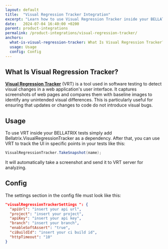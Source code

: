 ```yaml
---
layout: default
title:  "Visual Regression Tracker Integration"
excerpt: "Learn how to use Visual Regression Tracker inside your BELLATRIX tests"
date:   2024-07-04 16:40:00 +0200
parent: product-integrations
permalink: /product-integrations/visual-regression-tracker/
anchors:
  what-is-visual-regression-tracker: What Is Visual Regression Tracker?
  usage: Usage
  config: Config
---
```

What Is Visual Regression Tracker?
------------------
**[Visual Regression Tracker](https://github.com/Visual-Regression-Tracker/Visual-Regression-Tracker)** (VRT) is a tool used in software testing to detect visual changes in a web application's user interface. It captures screenshots of web pages and compares them with baseline images to identify any unintended visual differences. This is particularly useful for ensuring that updates or changes to code do not introduce visual bugs.

Usage
------------------
To use VRT inside your BELLATRIX tests simply add Bellatrix.VisualRegressionTracker as a dependency. After that, you can use VRT to track the UI in specific points in your tests like this:

```csharp
VisualRegressionTracker.TakeSnapshot(name);
```

It will automatically take a screenshot and send it to VRT server for analyzing.

Config
------------------
The settings section in the config file must look like this:
```JSON
"visualRegressionTrackerSettings ": {
  "apiUrl": "insert your api url",
  "project": "insert your project",
  "apiKey": "insert your api key",
  "branch": "insert your branch",
  "enableSoftAssert": "true",
  "ciBuildId": "insert your ci build id",
  "httpTimeout": "10"
}
```